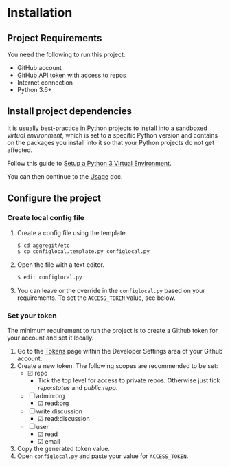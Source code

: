 # Installation

## Project Requirements

You need the following to run this project:

- GitHub account
- GitHub API token with access to repos
- Internet connection
- Python 3.6+


## Install project dependencies

It is usually best-practice in Python projects to install into a sandboxed _virtual environment_, which is set to a specific Python version and contains on the packages you install into it so that your Python projects do not get affected.

Follow this guide to [Setup a Python 3 Virtual Environment](https://gist.github.com/MichaelCurrin/3a4d14ba1763b4d6a1884f56a01412b7).

You can then continue to the [Usage](/docs/usage.md) doc.


## Configure the project

### Create local config file

1. Create a config file using the template.
    ```bash
    $ cd aggregit/etc
    $ cp configlocal.template.py configlocal.py
    ```
2. Open the file with a text editor.
    ```bash
    $ edit configlocal.py
    ```
3. You can leave or the override in the `configlocal.py` based on your requirements. To set the `ACCESS_TOKEN` value, see below.

### Set your token

The minimum requirement to run the project is to create a Github token for your account and set it locally.

1. Go to the [Tokens](https://github.com/settings/tokens) page within the Developer Settings area of your Github account.
1. Create a new token. The following scopes are recommended to be set:
    * ☑ repo
        - Tick the top level for access to private repos. Otherwise just tick _repo:status_ and _public:repo_.
    * ☐ admin:org
        - ☑ read:org
    * ☐ write:discussion
        - ☑ read:discussion
    * ☐ user
        - ☑ read
        - ☑ email
1. Copy the generated token value.
1. Open `configlocal.py` and paste your value for `ACCESS_TOKEN`.
